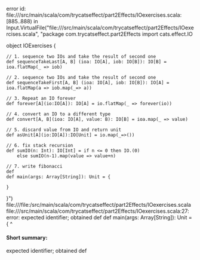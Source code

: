 error id: file://<WORKSPACE>/src/main/scala/com/trycatseffect/part2Effects/IOexercises.scala:[885..888) in Input.VirtualFile("file://<WORKSPACE>/src/main/scala/com/trycatseffect/part2Effects/IOexercises.scala", "package com.trycatseffect.part2Effects
import cats.effect.IO

object IOExercises {

    // 1. sequence two IOs and take the result of second one
    def sequenceTakeLast[A, B] (ioa: IO[A], iob: IO[B]): IO[B] = ioa.flatMap(_ => iob)

    // 2. sequence two IOs and take the result of second one
    def sequenceTakeFirst[A, B] (ioa: IO[A], iob: IO[B]): IO[A] = ioa.flatMap(a => iob.map(_=> a))

    // 3. Repeat an IO forever
    def forever[A](io:IO[A]): IO[A] = io.flatMap(_ => forever(io))

    // 4. convert an IO to a different type
    def convert[A, B](ioa: IO[A], value: B): IO[B] = ioa.map(_ => value)

    // 5. discard value from IO and return unit
    def asUnit[A](io:IO[A]):IO[Unit] = io.map(_=>())

    // 6. fix stack recursion
    def sumIO(n: Int): IO[Int] = if n <= 0 then IO.(0)
        else sumIO(n-1).map(value => value+n)

    // 7. write fibonacci 
    def 
    def main(args: Array[String]): Unit = {

    }
}")
file://<WORKSPACE>/file:<WORKSPACE>/src/main/scala/com/trycatseffect/part2Effects/IOexercises.scala
file://<WORKSPACE>/src/main/scala/com/trycatseffect/part2Effects/IOexercises.scala:27: error: expected identifier; obtained def
    def main(args: Array[String]): Unit = {
    ^
#### Short summary: 

expected identifier; obtained def